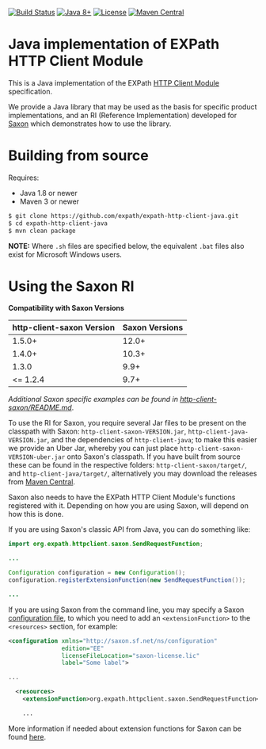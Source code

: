 [![Build Status](https://github.com/expath/expath-http-client-java/actions/workflows/ci.yml/badge.svg?branch=main)](https://github.com/expath/expath-http-client-java/actions/workflows/ci.yml)
[![Java 8+](https://img.shields.io/badge/java-8%2B-blue.svg)](https://adoptopenjdk.net/)
[![License](https://img.shields.io/badge/license-MPL%201.0-blue.svg)](https://www-archive.mozilla.org/mpl/MPL-1.0.txt)
[![Maven Central](https://img.shields.io/maven-central/v/org.expath.http.client/http-client.svg?label=Maven%20Central)](https://search.maven.org/search?q=g:%22org.expath.http.client%22%20AND%20a:%22http-client%22)

# Java implementation of EXPath HTTP Client Module 

This is a Java implementation of the EXPath [HTTP Client Module](http://expath.org/spec/http-client) specification.

We provide a Java library that may be used as the basis for specific product implementations, and an RI (Reference
Implementation) developed for [Saxon](https://www.saxonica.com) which demonstrates how to use
the library. 

# Building from source

Requires:
* Java 1.8 or newer
* Maven 3 or newer

```bash
$ git clone https://github.com/expath/expath-http-client-java.git
$ cd expath-http-client-java
$ mvn clean package
```

**NOTE:** Where `.sh` files are specified below, the equivalent `.bat` files also exist for Microsoft Windows users.

# Using the Saxon RI

**Compatibility with Saxon Versions**

| http-client-saxon Version | Saxon Versions |
|---------------------------|----------------|
| 1.5.0+                    | 12.0+          |
| 1.4.0+                    | 10.3+          |
| 1.3.0                     | 9.9+           |
| &lt;= 1.2.4               | 9.7+           |

*Additional Saxon specific examples can be found in [http-client-saxon/README.md](http-client-saxon/README.md)*.

To use the RI for Saxon, you require several Jar files to be present on the classpath with Saxon:
`http-client-saxon-VERSION.jar`, `http-client-java-VERSION.jar`, and the dependencies of `http-client-java`; to make this easier we provide an Uber Jar, whereby you can just place `http-client-saxon-VERSION-uber.jar` onto Saxon's classpath.
If you have built from source these can be found in the respective folders: `http-client-saxon/target/`,
and `http-client-java/target/`, alternatively you may download the releases from
[Maven Central](https://search.maven.org/search?q=g:org.expath.http.client).

Saxon also needs to have the EXPath HTTP Client Module's functions registered with it. Depending on how you are
using Saxon, will depend on how this is done.

If you are using Saxon's classic API from Java, you can do something like:
```java
import org.expath.httpclient.saxon.SendRequestFunction;

...

Configuration configuration = new Configuration();
configuration.registerExtensionFunction(new SendRequestFunction());

...
```

If you are using Saxon from the command line, you may specify a Saxon
[configuration file](https://www.saxonica.com/html/documentation/configuration/configuration-file/), to which you
need to add an `<extensionFunction>` to the `<resources>` section, for example:

```xml
<configuration xmlns="http://saxon.sf.net/ns/configuration"
               edition="EE"
               licenseFileLocation="saxon-license.lic"
               label="Some label">

...

  <resources>
    <extensionFunction>org.expath.httpclient.saxon.SendRequestFunction</extensionFunction>

    ...
```

More information if needed about extension functions for Saxon can be found
[here](https://www.saxonica.com/html/documentation/extensibility/integratedfunctions/ext-full-J.html).
